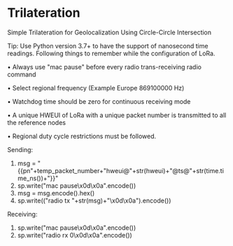 # Trilateration
Simple Trilateration for Geolocalization Using Circle-Circle Intersection

Tip: Use Python version 3.7+ to have the support of nanosecond time readings. Following things to remember while the configuration of LoRa.

•	Always use "mac pause" before every radio trans-receiving radio command

•	Select regional frequency (Example Europe 869100000 Hz)

•	Watchdog time should be zero for continuous receiving mode

•	A unique HWEUI of LoRa with a unique packet number is transmitted to all the reference nodes

•	Regional duty cycle restrictions must be followed.

Sending:
1.	msg = "{{pn"+temp_packet_number+"hweui@"+str(hweui)+"@ts@"+str(time.time_ns())+"}}"  
2.	sp.write("mac pause\x0d\x0a".encode())  
3.	msg = msg.encode().hex()  
4.	sp.write(("radio tx "+str(msg)+"\x0d\x0a").encode())  


Receiving: 
1.	sp.write("mac pause\x0d\x0a".encode())  
2.	sp.write("radio rx 0\x0d\x0a".encode())  
